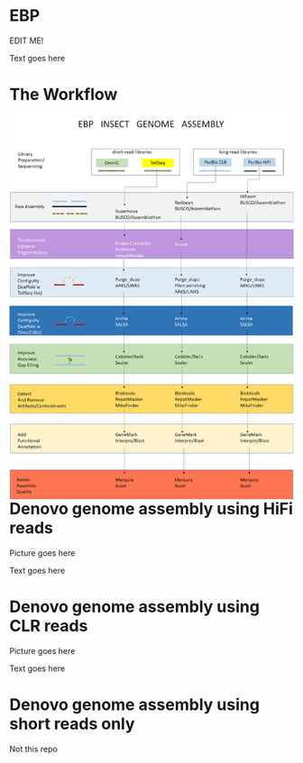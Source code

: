 # EBP
EDIT ME!

Text goes here

# The Workflow

<p>
<img align="left" src="./docs/EBP_Workflow_1.png" />

</br></br></br>
</p>

# Denovo genome assembly using HiFi reads

Picture goes here

Text goes here

# Denovo genome assembly using CLR reads

Picture goes here

Text goes here

# Denovo genome assembly using short reads only

Not this repo